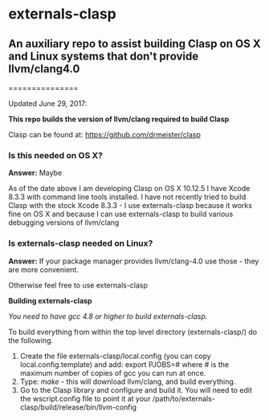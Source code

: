 # externals-clasp
## An auxiliary repo to assist building Clasp on OS X and Linux systems that don't provide llvm/clang4.0
===============

Updated June 29, 2017:

**This repo builds the version of llvm/clang required to build Clasp**

Clasp can be found at:   https://github.com/drmeister/clasp

### Is this needed on OS X?

**Answer:** Maybe

As of the date above I am developing Clasp on OS X 10.12.5
I have Xcode 8.3.3 with command line tools installed.
I have not recently tried to build Clasp with the stock Xcode 8.3.3 - I use externals-clasp because it works fine on OS X and because I can use externals-clasp to build various debugging versions of llvm/clang

### Is externals-clasp needed on Linux?

**Answer:** If your package manager provides llvm/clang-4.0 use those - they are more convenient.

Otherwise feel free to use externals-clasp

**Building externals-clasp**

_You need to have gcc 4.8 or higher to build externals-clasp._

To build everything from within the top level directory (externals-clasp/) do the following.

1. Create the file externals-clasp/local.config (you can copy local.config.template) and add:   export PJOBS=# where # is the maximum number of copies of gcc you can run at once.
2. Type:  _make_    - this will download llvm/clang, and build everything.
3. Go to the Clasp library and configure and build it.  You will need to edit the wscript.config file to point it at your /path/to/externals-clasp/build/release/bin/llvm-config
